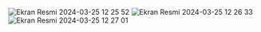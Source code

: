 ![Ekran Resmi 2024-03-25 12 25 52](https://github.com/osmanbatuhankalkan/BTK-Java-Okula-Yonelik/assets/119897554/0455a42d-f0b0-4475-a21b-f1043c4e7eeb)
![Ekran Resmi 2024-03-25 12 26 33](https://github.com/osmanbatuhankalkan/BTK-Java-Okula-Yonelik/assets/119897554/0cd12d23-1912-4c4a-b17f-74b572d80ee1)
![Ekran Resmi 2024-03-25 12 27 01](https://github.com/osmanbatuhankalkan/BTK-Java-Okula-Yonelik/assets/119897554/306bd96f-df01-4b7b-b401-c38398203c08)
